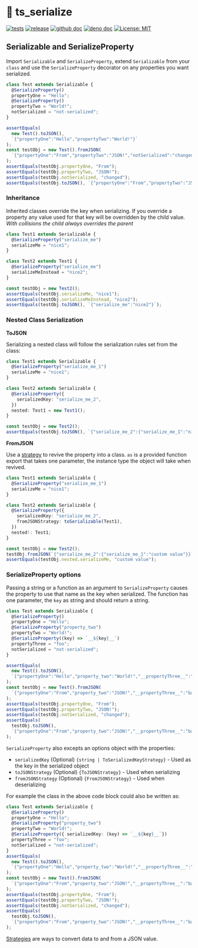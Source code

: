 # 🥣 ts_serialize 

[![tests](https://github.com/GameBridgeAI/ts_serialize/workflows/tests/badge.svg)](https://github.com/GameBridgeAI/ts_serialize/workflows/tests/badge.svg) 
[![release](https://github.com/GameBridgeAI/ts_serialize/workflows/release/badge.svg)](https://github.com/GameBridgeAI/ts_serialize/workflows/release/badge.svg) 
[![github doc](https://img.shields.io/badge/github-doc-5279AA.svg)](https://gamebridgeai.github.io/ts_serialize)
[![deno doc](https://doc.deno.land/badge.svg)](https://doc.deno.land/https/deno.land/x/ts_serialize/mod.ts)
[![License: MIT](https://img.shields.io/badge/License-MIT-yellow.svg)](https://opensource.org/licenses/MIT)

## Serializable and SerializeProperty

Import `Serializable` and `SerializeProperty`, extend `Serializable` from your `class`
and use the `SerializeProperty` decorator on any properties you want serialized.

```ts
class Test extends Serializable {
  @SerializeProperty()
  propertyOne = "Hello";
  @SerializeProperty()
  propertyTwo = "World!";
  notSerialized = "not-serialized";
}

assertEquals(
  new Test().toJSON(),
  `{"propertyOne":"Hello","propertyTwo":"World!"}`
);
const testObj = new Test().fromJSON(
  `{"propertyOne":"From","propertyTwo":"JSON!","notSerialized":"changed"}`
);
assertEquals(testObj.propertyOne, "From");
assertEquals(testObj.propertyTwo, "JSON!");
assertEquals(testObj.notSerialized, "changed");
assertEquals(testObj.toJSON(), `{"propertyOne":"From","propertyTwo":"JSON!"}`);
```
### Inheritance

Inherited classes override the key when serializing. If you override
a property any value used for that key will be overridden by the
child value. _With collisions the child always overrides the parent_

```ts
class Test1 extends Serializable {
  @SerializeProperty("serialize_me")
  serializeMe = "nice1";
}

class Test2 extends Test1 {
  @SerializeProperty("serialize_me")
  serializeMeInstead = "nice2";
}

const testObj = new Test2();
assertEquals(testObj.serializeMe, "nice1");
assertEquals(testObj.serializeMeInstead, "nice2");
assertEquals(testObj.toJSON(), `{"serialize_me":"nice2"}`);
```

### Nested Class Serialization

**ToJSON**

Serializing a nested class will follow the serialization rules set from the class:

```ts
class Test1 extends Serializable {
  @SerializeProperty("serialize_me_1")
  serializeMe = "nice1";
}

class Test2 extends Serializable {
  @SerializeProperty({
    serializedKey: "serialize_me_2",
  })
  nested: Test1 = new Test1();
}

const testObj = new Test2();
assertEquals(testObj.toJSON(), `{"serialize_me_2":{"serialize_me_1":"nice1"}}`);
```

**FromJSON**

Use a [strategy](./strategies) to revive the property into a class. `as` is 
a provided function export that takes one parameter, the instance type the object 
will take when revived.

```ts
class Test1 extends Serializable {
  @SerializeProperty("serialize_me_1")
  serializeMe = "nice1";
}

class Test2 extends Serializable {
  @SerializeProperty({
    serializedKey: "serialize_me_2",
    fromJSONStrategy: toSerializable(Test1),
  })
  nested!: Test1;
}

const testObj = new Test2();
testObj.fromJSON(`{"serialize_me_2":{"serialize_me_1":"custom value"}}`);
assertEquals(testObj.nested.serializeMe, "custom value");
```

### SerializeProperty options

Passing a string or a function as an argument to `SerializeProperty` causes the property to use
that name as the key when serialized. The function has one parameter, the `key` as string and 
should return a string.

```ts
class Test extends Serializable {
  @SerializeProperty()
  propertyOne = "Hello";
  @SerializeProperty("property_two")
  propertyTwo = "World!";
  @SerializeProperty((key) => `__${key}__`)
  propertyThree = "foo";
  notSerialized = "not-serialized";
}

assertEquals(
  new Test().toJSON(),
  `{"propertyOne":"Hello","property_two":"World!","__propertyThree__":"foo"}`,
);
const testObj = new Test().fromJSON(
  `{"propertyOne":"From","property_two":"JSON!","__propertyThree__":"bar","notSerialized":"changed"}`,
);
assertEquals(testObj.propertyOne, "From");
assertEquals(testObj.propertyTwo, "JSON!");
assertEquals(testObj.notSerialized, "changed");
assertEquals(
  testObj.toJSON(),
  `{"propertyOne":"From","property_two":"JSON!","__propertyThree__":"bar"}`,
);
```

`SerializeProperty` also excepts an options object with the properties:

- `serializedKey` (Optional) `{string | ToSerializedKeyStrategy}` - Used as the key in the serialized object
- `toJSONStrategy` (Optional) `{ToJSONStrategy}` - Used when serializing
- `fromJSONStrategy` (Optional) `{FromJSONStrategy}` - Used when deserializing

For example the class in the above code block could also be written as:

```ts
class Test extends Serializable {
  @SerializeProperty()
  propertyOne = "Hello";
  @SerializeProperty("property_two")
  propertyTwo = "World!";
  @SerializeProperty({ serializedKey: (key) => `__${key}__`})
  propertyThree = "foo";
  notSerialized = "not-serialized";
}
assertEquals(
  new Test().toJSON(),
  `{"propertyOne":"Hello","property_two":"World!","__propertyThree__":"foo"}`,
);
const testObj = new Test().fromJSON(
  `{"propertyOne":"From","property_two":"JSON!","__propertyThree__":"bar","notSerialized":"changed"}`,
);
assertEquals(testObj.propertyOne, "From");
assertEquals(testObj.propertyTwo, "JSON!");
assertEquals(testObj.notSerialized, "changed");
assertEquals(
  testObj.toJSON(),
  `{"propertyOne":"From","property_two":"JSON!","__propertyThree__":"bar"}`,
);
```

[Strategies](./strategies) are ways to convert data to and from a JSON value.